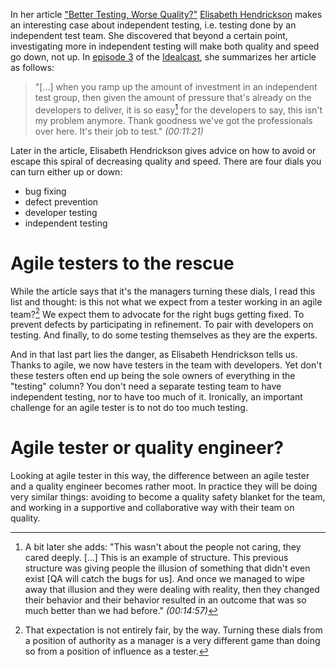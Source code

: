 <!--
.. title: Agile tester or quality engineer, who's to say?
.. slug: agile-tester-or-quality-engineer-whos-to-say
.. date: 2022-11-06 16:29:25 UTC+01:00
.. tags: agile, software testing, quality engineering
.. category: quality engineering
.. link: 
.. description: 
.. type: text
-->

In her article ["Better Testing, Worse Quality?"](https://web.archive.org/web/20041001003124/http://www.qualitytree.com/feature/btwq.pdf) [Elisabeth Hendrickson](https://ruby.social/@testobsessed) makes an interesting case about independent testing, i.e. testing done by an independent test team. She discovered that beyond a certain point, investigating more in independent testing will make both quality and speed go down, not up. In [episode 3](https://itrevolution.com/podcast/the-idealcast-episode-3/) of the [Idealcast](https://itrevolution.com/podcast/), she summarizes her article as follows:

> "[...] when you ramp up the amount of investment in an independent test group, then given the amount of pressure that's already on the developers to deliver, it is so easy[^1] for the developers to say, this isn't my problem anymore. Thank goodness we've got the professionals over here. It's their job to test." *(00:11:21)*

[^1]: A bit later she adds: "This wasn't about the people not caring, they cared deeply. [...] This is an example of structure. This previous structure was giving people the illusion of something that didn't even exist [QA will catch the bugs for us]. And once we managed to wipe away that illusion and they were dealing with reality, then they changed their behavior and their behavior resulted in an outcome that was so much better than we had before." *(00:14:57)*

Later in the article, Elisabeth Hendrickson gives advice on how to avoid or escape this spiral of decreasing quality and speed. There are four dials you can turn either up or down:

<!-- TEASER_END -->

- bug fixing
- defect prevention
- developer testing
- independent testing

# Agile testers to the rescue

While the article says that it's the managers turning these dials, I read this list and thought: is this not what we expect from a tester working in an agile team?[^2] We expect them to advocate for the right bugs getting fixed. To prevent defects by participating in refinement. To pair with developers on testing. And finally, to do some testing themselves as they are the experts.

[^2]: That expectation is not entirely fair, by the way. Turning these dials from a position of authority as a manager is a very different game than doing so from a position of influence as a tester.

And in that last part lies the danger, as Elisabeth Hendrickson tells us. Thanks to agile, we now have testers in the team with developers. Yet don't these testers often  end up being the sole owners of everything in the "testing" column? You don't need a separate testing team to have independent testing, nor to have too much of it. Ironically, an important challenge for an agile tester is to not do too much testing.


# Agile tester or quality engineer?

Looking at agile tester in this way, the difference between an agile tester and a quality engineer becomes rather moot. In practice they will be doing very similar things: avoiding to become a quality safety blanket for the team, and working in a supportive and collaborative way with their team on quality.
